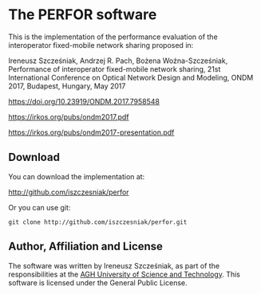 # The PERFOR software

This is the implementation of the performance evaluation of the
interoperator fixed-mobile network sharing proposed in:

Ireneusz Szcześniak, Andrzej R. Pach, Bożena Woźna-Szcześniak,
Performance of interoperator fixed-mobile network sharing, 21st
International Conference on Optical Network Design and Modeling, ONDM
2017, Budapest, Hungary, May 2017

<https://doi.org/10.23919/ONDM.2017.7958548>

<https://irkos.org/pubs/ondm2017.pdf>

<https://irkos.org/pubs/ondm2017-presentation.pdf>

## Download

You can download the implementation at:

<http://github.com/iszczesniak/perfor>

Or you can use git:

`git clone http://github.com/iszczesniak/perfor.git`

## Author, Affiliation and License

The software was written by Ireneusz Szcześniak, as part of the
responsibilities at the [AGH University of Science and
Technology](http://agh.edu.pl). This software is licensed under the
General Public License.
